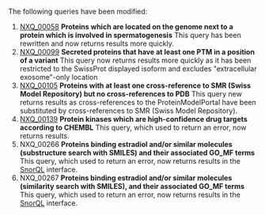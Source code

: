 The following queries have been modified:

1. [NXQ\_00058](../proteins/search?mode=advanced&queryId=NXQ_00058) **Proteins which are located on the genome next to a protein which is involved in spermatogenesis** This query has been rewritten and now returns results more quickly.
2. [NXQ\_00099](../proteins/search?mode=advanced&queryId=NXQ_00099) **Secreted proteins that have at least one PTM in a position of a variant** This query now returns results more quickly as it has been restricted to the SwissProt displayed isoform and excludes &quot;extracellular exosome&quot;-only location
3. [NXQ\_00105](../proteins/search?mode=advanced&queryId=NXQ_00105) **Proteins with at least one cross-reference to SMR (Swiss Model Repository) but no cross-references to PDB** This query new returns results as cross-references to the ProteinModelPortal have been substituted by cross-references to SMR (Swiss Model Repository).
4. [NXQ\_00139](../proteins/search?mode=advanced&queryId=NXQ_00139) **Protein kinases which are high-confidence drug targets according to CHEMBL** This query, which used to return an error, now returns results.
5. NXQ\_00266 **Proteins binding estradiol and/or similar molecules (substructure search with SMILES) and their associated GO_MF terms** This query, which used to return an error, now returns results in the [SnorQL](https://snorql.nextprot.org/) interface.
6. NXQ\_00267 **Proteins binding estradiol and/or similar molecules (similarity search with SMILES), and their associated GO_MF terms** This query, which used to return an error, now returns results in the [SnorQL](https://snorql.nextprot.org/) interface.
